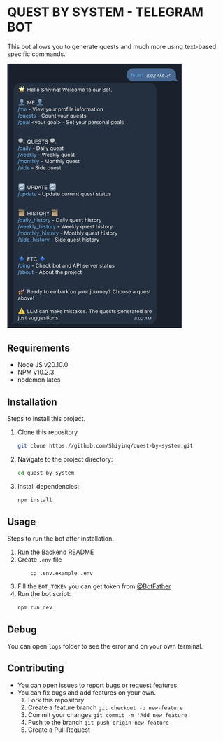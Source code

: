 # QUEST BY SYSTEM - TELEGRAM BOT

This bot allows you to generate quests and much more using text-based specific commands.

<img width="399" alt="image" src="quebys-bot.png">

## Requirements
- Node JS v20.10.0
- NPM v10.2.3
- nodemon lates

## Installation
Steps to install this project.

1. Clone this repository
    ```bash
    git clone https://github.com/Shiyinq/quest-by-system.git
    ```
2. Navigate to the project directory:
    ```bash
    cd quest-by-system
    ```
3. Install dependencies:
    ```bash
    npm install
    ```

## Usage
Steps to run the bot after installation.
1. Run the Backend [README](/README.md)
2. Create `.env` file
    ```base
        cp .env.example .env
    ```
3. Fill the `BOT_TOKEN` you can get token from [@BotFather](https://t.me/botfather)
4. Run the bot script:
    ```bash
    npm run dev
    ```

## Debug
You can open `logs` folder to see the error and on your own terminal.

## Contributing
- You can open issues to report bugs or request features.
- You can fix bugs and add features on your own.
  1. Fork this repository
  2. Create a feature branch `git checkout -b new-feature`
  3. Commit your changes `git commit -m 'Add new feature`
  4. Push to the branch `git push origin new-feature`
  5. Create a Pull Request
